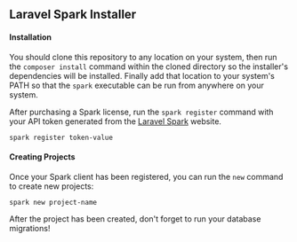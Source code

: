 ## Laravel Spark Installer

#### Installation

You should clone this repository to any location on your system, then run the `composer install` command within the cloned directory so the installer's dependencies will be installed. Finally add that location to your system's PATH so that the `spark` executable can be run from anywhere on your system.

After purchasing a Spark license, run the `spark register` command with your API token generated from the [Laravel Spark](https://spark.laravel.com) website.

    spark register token-value

#### Creating Projects

Once your Spark client has been registered, you can run the `new` command to create new projects:

    spark new project-name

After the project has been created, don't forget to run your database migrations!
